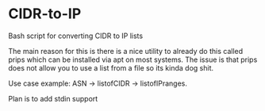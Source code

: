 # CIDR-to-IP
Bash script for converting CIDR to IP lists

The main reason for this is there is a nice utility to already do this called prips which can be installed via apt on most systems. The issue is that prips does not allow you to use a list from a file so its kinda dog shit.

Use case example:
ASN -> listofCIDR -> listofIPranges. 

Plan is to add stdin support
